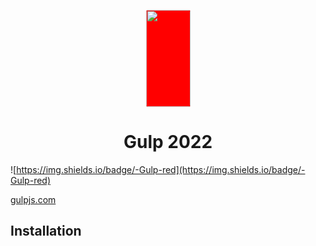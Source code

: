 <p align="center">
   <a href="https://gulpjs.com">
      <img height="155" width="71" style="background-color: #f00; border-radius: 3px" src="https://gulpjs.com/img/gulp.svg">
   </a>
   <h1 align="center">Gulp 2022</h1>
</p>

![https://img.shields.io/badge/-Gulp-red](https://img.shields.io/badge/-Gulp-red)

[gulpjs.com](https://gulpjs.com)

## Installation